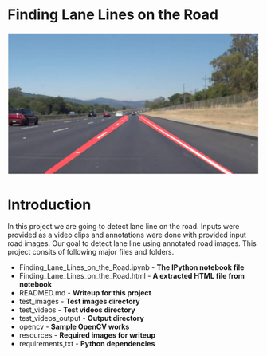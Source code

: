 # Finding Lane Lines on the Road
![](resources/final-video-capture.png)

# Introduction
In this project we are going to detect lane line on the road. Inputs were provided as a video clips and annotations were done with provided input road images. Our goal to detect lane line using annotated road images. This project consits of following major files and folders.

* Finding_Lane_Lines_on_the_Road.ipynb - **The IPython notebook file**
* Finding_Lane_Lines_on_the_Road.html - **A extracted HTML file from notebook**
* READMED.md - **Writeup for this project**
* test_images - **Test images directory**
* test_videos - **Test videos directory**
* test_videos_output - **Output directory**
* opencv - **Sample OpenCV works**
* resources - **Required images for writeup**
* requirements,txt - **Python dependencies**
